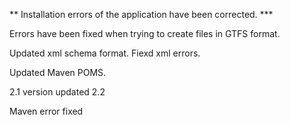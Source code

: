  ** Installation errors of the application have been corrected.  ***
 
 

  Errors have been fixed when trying to create files in GTFS format.

  Updated xml schema format. Fiexd xml errors.

  Updated Maven POMS.

  2.1 version updated 2.2
  
  Maven error fixed